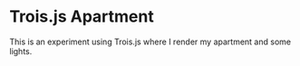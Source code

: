 # Trois.js Apartment

This is an experiment using Trois.js where I render my apartment and some lights.
